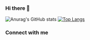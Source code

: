### Hi there 👋

![Anurag's GitHub stats](https://github-readme-stats.vercel.app/api?username=hollymcevoy&show_icons=true&theme=cobalt)
[![Top Langs](https://github-readme-stats.vercel.app/api/top-langs/?username=hollymcevoy&layout=compact)](https://github.com/anuraghazra/github-readme-stats)

### Connect with me 
<a href="(https://www.linkedin.com/in/holly-mcevoy-27b49322b/)">
  <alt="Linkedin">
</a>

